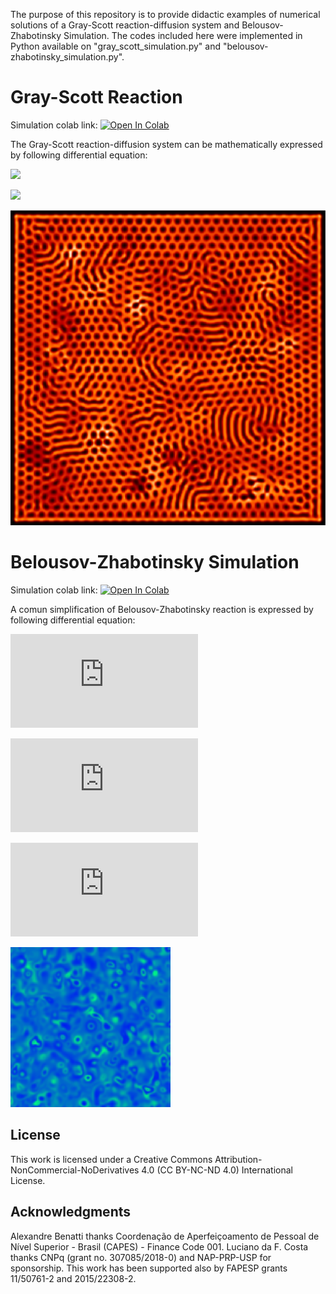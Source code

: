 The purpose of this repository is to provide didactic examples of numerical solutions of a Gray-Scott reaction-diffusion system and Belousov-Zhabotinsky Simulation. The codes included here were implemented in Python available on "gray_scott_simulation.py" and "belousov-zhabotinsky_simulation.py".

# Gray-Scott Reaction

Simulation colab link: [![Open In Colab](https://colab.research.google.com/assets/colab-badge.svg)](https://colab.research.google.com/github/ABenatti/Gray-Scott-Simulation/blob/master/Gray_Scott_simulation.ipynb)

The Gray-Scott reaction-diffusion system can be mathematically expressed by following differential equation:


![](https://latex.codecogs.com/gif.latex?\frac{\partial&space;u}{\partial&space;t}&space;=&space;D_u&space;\nabla^2&space;u&space;-&space;uv^2&space;&plus;&space;F(1-u))


![](https://latex.codecogs.com/gif.latex?\frac{\partial&space;v}{\partial&space;t}&space;=&space;D_v&space;\nabla^2&space;v&space;&plus;&space;uv^2&space;-&space;(F&plus;k)v)

![](./images/GE.png)

# Belousov-Zhabotinsky Simulation

Simulation colab link: [![Open In Colab](https://colab.research.google.com/assets/colab-badge.svg)](https://colab.research.google.com/github/ABenatti/-Reaction-Diffusion-System-Simulation/blob/master/Belousov_Zhabotinsky_simulation.ipynb)

A comun simplification of Belousov-Zhabotinsky reaction is expressed by following differential equation:

![](https://latex.codecogs.com/gif.latex?%5Cfrac%7B%5Cpartial%20X%7D%7B%5Cpartial%20t%7D%20%3D%20D_X%20%5Cnabla%5E2%20X%20&plus;%20X%28k_1Y%20-%20k_3Z%29%2C)

![](https://latex.codecogs.com/gif.latex?%5Cfrac%7B%5Cpartial%20Y%7D%7B%5Cpartial%20t%7D%20%3D%20D_Y%20%5Cnabla%5E2%20Y%20&plus;%20Y%28k_2Z%20-%20k_1X%29)

![](https://latex.codecogs.com/gif.latex?%5Cfrac%7B%5Cpartial%20Z%7D%7B%5Cpartial%20t%7D%20%3D%20D_Z%20%5Cnabla%5E2%20Z%20&plus;%20Z%28k_3X%20-%20k_2Y%29)

![](./images/BZ.png)

## License

This work is licensed under a Creative Commons Attribution-NonCommercial-NoDerivatives 4.0 (CC BY-NC-ND 4.0) International License.

## Acknowledgments
Alexandre Benatti thanks Coordenação de Aperfeiçoamento de Pessoal de Nível Superior - Brasil (CAPES) - Finance Code 001. Luciano da F. Costa thanks CNPq (grant no. 307085/2018-0) and NAP-PRP-USP for sponsorship. This work has been supported also by FAPESP grants 11/50761-2 and 2015/22308-2.
